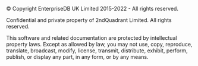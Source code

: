 © Copyright EnterpriseDB UK Limited 2015-2022 - All rights reserved.

Confidential and private property of 2ndQuadrant Limited. All rights
reserved.

This software and related documentation are protected by intellectual
property laws. Except as allowed by law, you may not use, copy,
reproduce, translate, broadcast, modify, license, transmit, distribute,
exhibit, perform, publish, or display any part, in any form, or by any
means.

